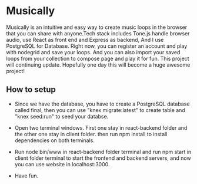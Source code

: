 # Musically
Musically is an intuitive and easy way to create music loops in the browser that you can share with anyone.Tech stack includes Tone.js handle browser audio, use React as front end and Express as backend, And I use PostgreSQL for Database. Right now, you can register an account and play with nodegrid and save your loops. And you can also import your saved loops from your collection to compose page and play it for fun. This project will continuing update. Hopefully one day this will become a huge awesome project!

## How to setup
* Since we have the database, you have to create a PostgreSQL database called final, then you can use "knex migrate:latest" to create table and "knex seed:run" to seed your databse.

* Open two terminal windows. First one stay in react-backend folder and the other one stay in client folder. then run npm install to install dependencies on both terminals.

* Run node bin/www in react-backend folder terminal and run npm start in client folder terminal to start the frontend and backend servers, and now you can use website in localhost:3000.

* Have fun.

